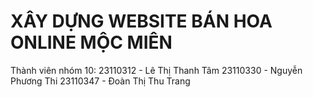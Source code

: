 # XÂY DỰNG WEBSITE BÁN HOA ONLINE MỘC MIÊN

Thành viên nhóm 10:
23110312 - Lê Thị Thanh Tâm
23110330 - Nguyễn Phương Thi
23110347 - Đoàn Thị Thu Trang
